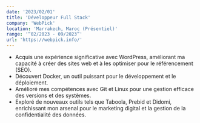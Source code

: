 ```yaml
---
date: '2023/02/01'
title: 'Développeur Full Stack'
company: 'WebPick'
location: 'Marrakech, Maroc (Présentiel)'
range: '“02/2023 - 09/2023”'
url: 'https://webpick.info/'
---
```


- Acquis une expérience significative avec WordPress, améliorant ma capacité à créer des sites web et à les optimiser pour le référencement (SEO).
- Découvert Docker, un outil puissant pour le développement et le déploiement.
- Amélioré mes compétences avec Git et Linux pour une gestion efficace des versions et des systèmes.
- Exploré de nouveaux outils tels que Taboola, Prebid et Didomi, enrichissant mon arsenal pour le marketing digital et la gestion de la confidentialité des données.

